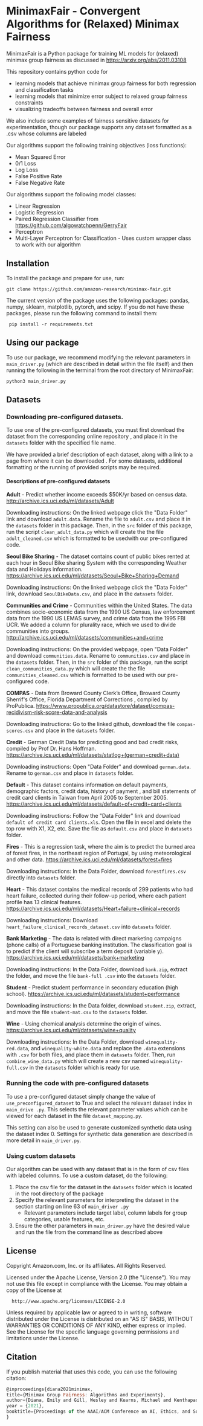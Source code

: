 # MinimaxFair - Convergent Algorithms for (Relaxed) Minimax Fairness


MinimaxFair is a Python package for training ML models for (relaxed) minimax group fairness as discussed in https://arxiv.org/abs/2011.03108

This repository contains python code for 
* learning models that achieve minimax group fairness for both regression and classification tasks
* learning models that minimize error subject to relaxed group fairness constraints
* visualizing tradeoffs between fairness and overall error

We also include some examples of fairness sensitive datasets for experimentation, though our package supports any
 dataset formatted as a .csv whose columns are labeled


Our algorithms support the following training objectives (loss functions):
* Mean Squared Error
* 0/1 Loss
* Log Loss
* False Positive Rate
* False Negative Rate

Our algorithms support the following model classes:
* Linear Regression
* Logistic Regression
* Paired Regression Classifier from https://github.com/algowatchpenn/GerryFair
* Perceptron
* Multi-Layer Perceptron for Classification - Uses custom wrapper class to work with our algorithm


## Installation

To install the package and prepare for use, run:

```
git clone https://github.com/amazon-research/minimax-fair.git
```

The current version of the package uses the following packages: pandas, numpy, sklearn, matplotlib, pytorch, and
 scipy. If you do not have these packages, please run the following command to install them:
 
```
 pip install -r requirements.txt
```

## Using our package

To use our package, we recommend modifying the relevant parameters in `main_driver.py` (which are described in detail
 within the file itself) and then running the following in the terminal from the root directory of MinimaxFair:
 ```
python3 main_driver.py
```

## Datasets

### Downloading pre-configured datasets.

To use one of the pre-configured datasets, you must first download the dataset from the corresponding online repository
, and place it in the `datasets` folder with the specified file name.

We have provided a brief description of each dataset, along with a link to a page from where it can be downloaded
. For some datasets, additional formatting or the running of provided scripts may be required.

#### Descriptions of pre-configured datasets

**Adult** - Predict whether income exceeds $50K/yr based on census data. http://archive.ics.uci.edu/ml/datasets/Adult

Downloading instructions: On the linked webpage click the "Data Folder" link and download `adult.data`. Rename the file to `adult.csv`
and place it in the `datasets` folder in this package. Then, in the `src` folder of this package, run the script
`clean_adult_data.py` which will create the the file `adult_cleaned.csv` which is formatted to be usedwith our pre-configured code.

**Seoul Bike Sharing** - The dataset contains count of public bikes rented at each hour in Seoul Bike sharing System
 with
 the
 corresponding Weather data and Holidays information. https://archive.ics.uci.edu/ml/datasets/Seoul+Bike+Sharing+Demand
 
 Downloading instructions: On the linked webpage click the "Data Folder" link, download `SeoulBikeData.csv`,  and place
  in the `datasets` folder.

**Communities and Crime** - Communities within the United States. The data combines socio-economic data from the
 1990 US
 Census, law enforcement data from the 1990 US LEMAS survey, and crime data from the 1995 FBI UCR. We added a column
 for plurality race, which we used to divide communities into groups. http://archive.ics.uci.edu/ml/datasets/communities+and+crime
 
 Downloading instructions: On the provided webpage, open "Data Folder" and download `communities.data`. Rename to
  `communities.csv` and place in the `datasets` folder. Then, in the `src` folder of this package, run the script
   `clean_communities_data.py` which will create the the file `communities_cleaned.csv` which is formatted to be used
    with our pre-configured code.

**COMPAS** - Data from Broward County Clerk’s Office, Broward County Sherrif's Office, Florida Department of Corrections
, compiled by ProPublica. https://www.propublica.org/datastore/dataset/compas-recidivism-risk-score-data-and-analysis

 Downloading instructions:  Go to the linked github, download the file `compas-scores.csv` and place in the `datasets`
  folder.

**Credit** - German Credit Data for predicting good and bad credit risks, compiled by Prof Dr. Hans Hoffman. https://archive.ics.uci.edu/ml/datasets/statlog+(german+credit+data)

 Downloading instructions: Open "Data Folder" and download `german.data`. Rename to `german.csv` and place in `datasets`
  folder.

**Default** - This dataset contains information on default payments, demographic factors, credit data, history of
 payment
, and bill statements of credit card clients in Taiwan from April 2005 to September 2005. https://archive.ics.uci.edu/ml/datasets/default+of+credit+card+clients

Downloading instructions: Follow the "Data Folder" link and download `default of credit card clients.xls`. Open the
 file in
 excel
 and delete the top row with X1, X2, etc. Save the file as `default.csv` and place in `datasets` folder.

**Fires** - This is a regression task, where the aim is to predict the burned area of forest fires, in the
 northeast region of Portugal, by using meteorological and other data. https://archive.ics.uci.edu/ml/datasets/forest+fires
 
Downloading instructions: In the Data Folder, download `forestfires.csv` directly into `datasets` folder.

**Heart** - This dataset contains the medical records of 299 patients who had heart failure, collected during their
 follow-up period, where each patient profile has 13 clinical features. https://archive.ics.uci.edu/ml/datasets/Heart+failure+clinical+records
 
 Downloading instructions: Download `heart_failure_clinical_records_dataset.csv` into `datasets` folder.

**Bank Marketing** - The data is related with direct marketing campaigns (phone calls) of a Portuguese banking
 institution. The classification goal is to predict if the client will subscribe a term deposit (variable y). https://archive.ics.uci.edu/ml/datasets/bank+marketing
 
 Downloading instructions: In the Data Folder, download `bank.zip`, extract the folder, and move the file `bank-full
 .csv` into the `datasets` folder.

**Student** - Predict student performance in secondary education (high school). https://archive.ics.uci.edu/ml/datasets/student+performance

Downloading instructions: In the Data folder, download `student.zip`, extract, and move the file `student-mat.csv` to the `datasets` folder.

**Wine** - Using chemical analysis determine the origin of wines. https://archive.ics.uci.edu/ml/datasets/wine+quality

Downloading instructions: In the Data Folder, download `winequality-red.data`, and `winequality-white.data` and
 replace the `.data` extensions with `.csv` for both files, and place them in `datasets` folder. Then, run
  `combine_wine_data.py` which will create a new csv named `winequality-full.csv` in the `datasets` folder which is
   ready for use.

### Running the code with pre-configured datasets

To use a pre-configured dataset simply change the value of
 `use_preconfigured_dataset` to True and select the relevant dataset index in `main_drive .py`. This selects the
 relevant parameter values which can be viewed for each dataset in the file `dataset_mapping.py`.

 This setting can also be used to generate customized synthetic data using the dataset index 0. Settings for
 synthetic data generation are described in more detail in `main_driver.py`.
 
 
### Using custom datasets

Our algorithm can be used with any dataset that is in the form of csv files with labeled columns. To use a custom
 dataset, do the following:
 1) Place the csv file for the dataset in the `datasets` folder which is located in the root directory of the package
 2) Specify the relevant parameters for interpreting the dataset in the section starting on line 63 of `main_driver
 .py` 
    * Relevant parameters include target label, column labels for group categories, usable features, etc.
 3) Ensure the other parameters in `main_driver.py` have the desired value and run the file from the command line as
 described above


## License

  Copyright Amazon.com, Inc. or its affiliates. All Rights Reserved.
  
  Licensed under the Apache License, Version 2.0 (the "License").
  You may not use this file except in compliance with the License.
  You may obtain a copy of the License at
  
      http://www.apache.org/licenses/LICENSE-2.0
  
  Unless required by applicable law or agreed to in writing, software
  distributed under the License is distributed on an "AS IS" BASIS,
  WITHOUT WARRANTIES OR CONDITIONS OF ANY KIND, either express or implied.
  See the License for the specific language governing permissions and
  limitations under the License.


## Citation

If you publish material that uses this code, you can use the following citation:

```js
@inproceedings{diana2021minimax,
title={Minimax Group Fairness: Algorithms and Experiments},
author={Diana, Emily and Gill, Wesley and Kearns, Michael and Kenthapadi, Krishnaram and Roth, Aaron},
year = {2021},
booktitle={Proceedings of the AAAI/ACM Conference on AI, Ethics, and Society}
}
```


